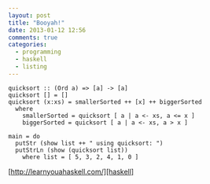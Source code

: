 ```yaml
---
layout: post
title: "Booyah!"
date: 2013-01-12 12:56
comments: true
categories:
  - programming
  - haskell
  - listing
---
```

    quicksort :: (Ord a) => [a] -> [a]
    quicksort [] = []
    quicksort (x:xs) = smallerSorted ++ [x] ++ biggerSorted
      where
        smallerSorted = quicksort [ a | a <- xs, a <= x ]
        biggerSorted = quicksort [ a | a <- xs, a > x ]

    main = do
      putStr (show list ++ " using quicksort: ")
      putStrLn (show (quicksort list))
        where list = [ 5, 3, 2, 4, 1, 0 ]

[http://learnyouahaskell.com/][haskell]

[haskell]: http://learnyouahaskell.com/
